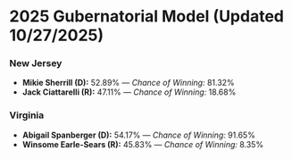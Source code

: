 # 2025 Gubernatorial Model (Updated 10/27/2025)

### New Jersey

* **Mikie Sherrill (D):** 52.89% — *Chance of Winning:* 81.32%
* **Jack Ciattarelli (R):** 47.11% — *Chance of Winning:* 18.68%

### Virginia

* **Abigail Spanberger (D):** 54.17% — *Chance of Winning:* 91.65%
* **Winsome Earle-Sears (R):** 45.83% — *Chance of Winning:* 8.35%
